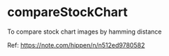 # compareStockChart
To compare stock chart images by hamming distance


Ref:
https://note.com/hippen/n/n512ed9780582
